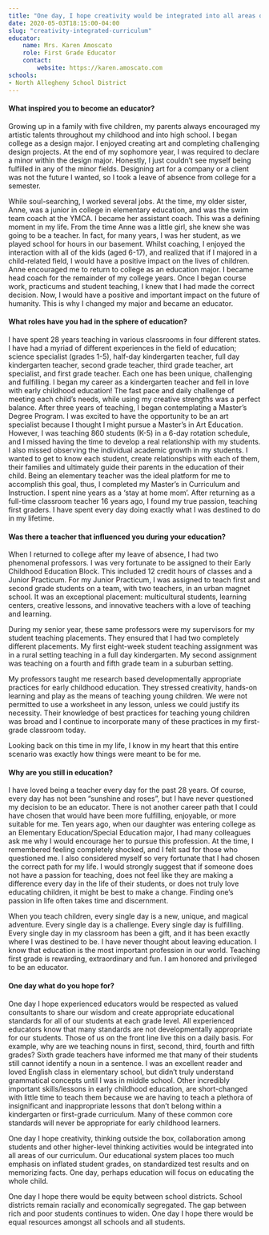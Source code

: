 ```yaml
---
title: "One day, I hope creativity would be integrated into all areas of our curriculum"
date: 2020-05-03T18:15:00-04:00
slug: "creativity-integrated-curriculum"
educator:
    name: Mrs. Karen Amoscato
    role: First Grade Educator
    contact:
        website: https://karen.amoscato.com
schools:
- North Allegheny School District
---
```


#### What inspired you to become an educator?

Growing up in a family with five children, my parents always encouraged my artistic talents throughout my childhood and into high school. I began college as a design major. I enjoyed creating art and completing challenging design projects. At the end of my sophomore year, I was required to declare a minor within the design major. Honestly, I just couldn’t see myself being fulfilled in any of the minor fields.  Designing art for a company or a client was not the future I wanted, so I took a leave of absence from college for a semester.

While soul-searching, I worked several jobs. At the time, my older sister, Anne, was a junior in college in elementary education, and was the swim team coach at the YMCA. I became her assistant coach. This was a defining moment in my life. From the time Anne was a little girl, she knew she was going to be a teacher. In fact, for many years, I was her student, as we played school for hours in our basement. Whilst coaching, I enjoyed the interaction with all of the kids (aged 6-17), and realized that if I majored in a child-related field, I would have a positive impact on the lives of children. Anne encouraged me to return to college as an education major. I became head coach for the remainder of my college years. Once I began course work, practicums and student teaching, I knew that I had made the correct decision. Now, I would have a positive and important impact on the future of humanity. This is why I changed my major and became an educator.

#### What roles have you had in the sphere of education?

I have spent 28 years teaching in various classrooms in four different states. I have had a myriad of different experiences in the field of education; science specialist (grades 1-5), half-day kindergarten teacher, full day kindergarten teacher, second grade teacher, third grade teacher, art specialist, and first grade teacher. Each one has been unique, challenging and fulfilling. I began my career as a kindergarten teacher and fell in love with early childhood education! The fast pace and daily challenge of meeting each child’s needs, while using my creative strengths was a perfect balance. After three years of teaching, I began contemplating a Master’s Degree Program. I was excited to have the opportunity to be an art specialist because I thought I might pursue a Master’s in Art Education. However, I was teaching 860 students (K-5) in a 6-day rotation schedule, and I missed having the time to develop a real relationship with my students. I also missed observing the individual academic growth in my students. I wanted to get to know each student, create relationships with each of them, their families and ultimately guide their parents in the education of their child. Being an elementary teacher was the ideal platform for me to accomplish this goal, thus, I completed my Master’s in Curriculum and Instruction. I spent nine years as a ‘stay at home mom’.  After returning as a full-time classroom teacher 16 years ago, I found my true passion, teaching first graders. I have spent every day doing exactly what I was destined to do in my lifetime.

#### Was there a teacher that influenced you during your education?

When I returned to college after my leave of absence, I had two phenomenal professors. I was very fortunate to be assigned to their Early Childhood Education Block. This included 12 credit hours of classes and a Junior Practicum. For my Junior Practicum, I was assigned to teach first and second grade students on a team, with two teachers, in an urban magnet school. It was an exceptional placement: multicultural students, learning centers, creative lessons, and innovative teachers with a love of teaching and learning.

During my senior year, these same professors were my supervisors for my student teaching placements. They ensured that I had two completely different placements. My first eight-week student teaching assignment was in a rural setting teaching in a full day kindergarten. My second assignment was teaching on a fourth and fifth grade team in a suburban setting.

My professors taught me research based developmentally appropriate practices for early childhood education. They stressed creativity, hands-on learning and play as the means of teaching young children. We were not permitted to use a worksheet in any lesson, unless we could justify its necessity. Their knowledge of best practices for teaching young children was broad and I continue to incorporate many of these practices in my first-grade classroom today.

Looking back on this time in my life, I know in my heart that this entire scenario was exactly how things were meant to be for me.

#### Why are you still in education?

I have loved being a teacher every day for the past 28 years. Of course, every day has not been “sunshine and roses”, but I have never questioned my decision to be an educator. There is not another career path that I could have chosen that would have been more fulfilling, enjoyable, or more suitable for me.  Ten years ago, when our daughter was entering college as an Elementary Education/Special Education major, I had many colleagues ask me why I would encourage her to pursue this profession. At the time, I remembered feeling completely shocked, and I felt sad for those who questioned me. I also considered myself so very fortunate that I had chosen the correct path for my life. I would strongly suggest that if someone does not have a passion for teaching, does not feel like they are making a difference every day in the life of their students, or does not truly love educating children, it might be best to make a change. Finding one’s passion in life often takes time and discernment.

When you teach children, every single day is a new, unique, and magical adventure. Every single day is a challenge. Every single day is fulfilling. Every single day in my classroom has been a gift, and it has been exactly where I was destined to be. I have never thought about leaving education. I know that education is the most important profession in our world. Teaching first grade is rewarding, extraordinary and fun. I am honored and privileged to be an educator.

#### One day what do you hope for?

One day I hope experienced educators would be respected as valued consultants to share our wisdom and create appropriate educational standards for all of our students at each grade level.  All experienced educators know that many standards are not developmentally appropriate for our students. Those of us on the front line live this on a daily basis. For example, why are we teaching nouns in first, second, third, fourth and fifth grades? Sixth grade teachers have informed me that many of their students still cannot identify a noun in a sentence. I was an excellent reader and loved English class in elementary school, but didn’t truly understand grammatical concepts until I was in middle school. Other incredibly important skills/lessons in early childhood education, are short-changed with little time to teach them because we are having to teach a plethora of insignificant and inappropriate lessons that don’t belong within a kindergarten or first-grade curriculum. Many of these common core standards will never be appropriate for early childhood learners.

One day I hope creativity, thinking outside the box, collaboration among students and other higher-level thinking activities would be integrated into all areas of our curriculum. Our educational system places too much emphasis on inflated student grades, on standardized test results and on memorizing facts. One day, perhaps education will focus on educating the whole child.

One day I hope there would be equity between school districts. School districts remain racially and economically segregated. The gap between rich and poor students continues to widen. One day I hope there would be equal resources amongst all schools and all students.
